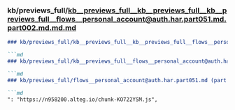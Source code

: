 ### kb/previews_full/kb__previews_full__kb__previews_full__kb__previews_full__flows__personal_account@auth.har.part051.md.part002.md.md.md

```md
### kb/previews_full/kb__previews_full__kb__previews_full__flows__personal_account@auth.har.part051.md.part002.md.md

```md
### kb/previews_full/kb__previews_full__flows__personal_account@auth.har.part051.md.part002.md

```md
### kb/previews_full/flows__personal_account@auth.har.part051.md (part 002)

```md
": "https://n958200.alteg.io/chunk-KO722YSM.js",
      
```

```

```

```

```
